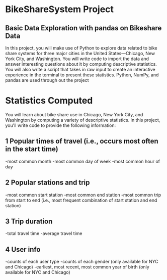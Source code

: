 # BikeShareSystem Project
## Basic Data Exploration with pandas on Bikeshare Data

In this project, you will make use of Python to explore data related to bike share systems for three major cities in the United States—Chicago, New York City, and Washington. You will write code to import the data and answer interesting questions about it by computing descriptive statistics. You will also write a script that takes in raw input to create an interactive experience in the terminal to present these statistics. Python, NumPy, and pandas are used through out the project

# Statistics Computed
You will learn about bike share use in Chicago, New York City, and Washington by computing a variety of descriptive statistics. In this project, you'll write code to provide the following information:

## 1 Popular times of travel (i.e., occurs most often in the start time)

-most common month
-most common day of week
-most common hour of day

## 2 Popular stations and trip
-most common start station
-most common end station
-most common trip from start to end (i.e., most frequent combination of start station and end station)

## 3 Trip duration
-total travel time
-average travel time

## 4 User info
-counts of each user type
-counts of each gender (only available for NYC and Chicago)
-earliest, most recent, most common year of birth (only available for NYC and Chicago)
